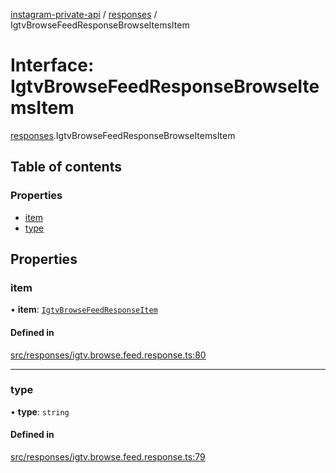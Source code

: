 [instagram-private-api](../../README.md) / [responses](../../modules/responses.md) / IgtvBrowseFeedResponseBrowseItemsItem

# Interface: IgtvBrowseFeedResponseBrowseItemsItem

[responses](../../modules/responses.md).IgtvBrowseFeedResponseBrowseItemsItem

## Table of contents

### Properties

- [item](IgtvBrowseFeedResponseBrowseItemsItem.md#item)
- [type](IgtvBrowseFeedResponseBrowseItemsItem.md#type)

## Properties

### item

• **item**: [`IgtvBrowseFeedResponseItem`](IgtvBrowseFeedResponseItem.md)

#### Defined in

[src/responses/igtv.browse.feed.response.ts:80](https://github.com/Nerixyz/instagram-private-api/blob/b3351b9/src/responses/igtv.browse.feed.response.ts#L80)

___

### type

• **type**: `string`

#### Defined in

[src/responses/igtv.browse.feed.response.ts:79](https://github.com/Nerixyz/instagram-private-api/blob/b3351b9/src/responses/igtv.browse.feed.response.ts#L79)
